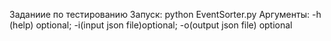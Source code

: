 Заданиие по тестированию
Запуск: python EventSorter.py
Аргументы: -h (help) optional; -i(input json file)optional; 
-o(output json file) optional